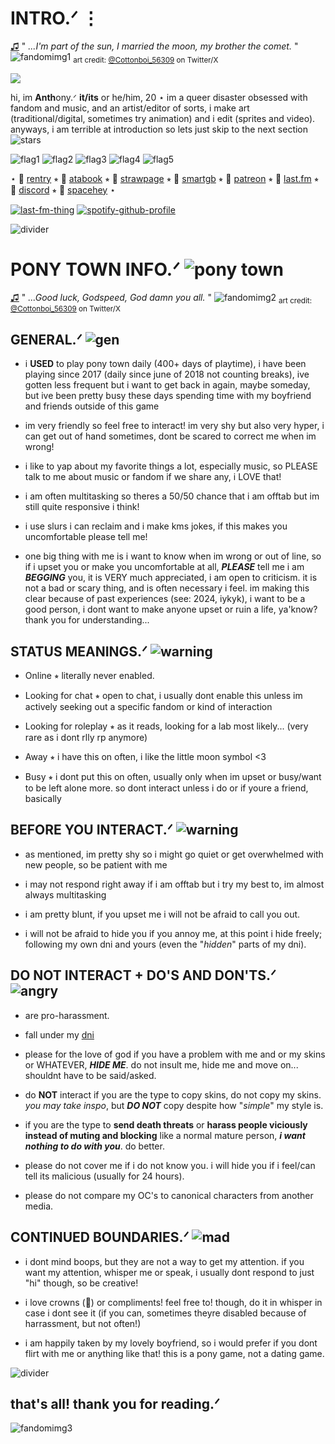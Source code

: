 # INTRO.ᐟ ⋮
[♫](https://www.youtube.com/watch?v=1EKeQr2TGpM) " *...I'm part of the sun, I married the moon, my brother the comet.* "
![fandomimg1](https://file.garden/ZNjY5-CbZ0o-GQoj/Ft9zkupaIAIWs7-mask.png)
<sub>art credit: [@Cottonboi_56309](https://twitter.com/Cottonboi_56309/status/1648163080596246528/) on Twitter/X</sub>

![](https://komarev.com/ghpvc/?username=anthonyscoffin&color=8ca1e0&style=plastic&label=People+expired.+(Views))

hi, im **Anth**ony.ᐟ **it/its** or he/him, 20 ⋆ im a queer disaster obsessed with fandom and music, and an artist/editor of sorts, i make art (traditional/digital, sometimes try animation) and i edit (sprites and video). anyways, i am terrible at introduction so lets just skip to the next section ![stars](https://file.garden/ZNjY5-CbZ0o-GQoj/edebad09.gif)

![flag1](https://file.garden/ZNjY5-CbZ0o-GQoj/transmasculine-7-stripes-20-px.png) ![flag2](https://file.garden/ZNjY5-CbZ0o-GQoj/non-binary-4-stripes-20-px.png) ![flag3](https://file.garden/ZNjY5-CbZ0o-GQoj/achillean20x20bcpostimagdiedilldoitMYSELF.png) ![flag4](https://file.garden/ZNjY5-CbZ0o-GQoj/biromantic-3-stripes-20-px.png) ![flag5](https://file.garden/ZNjY5-CbZ0o-GQoj/Unlabeled20x20bcpostimgdiedilldoitMYSELF.png) 

⋆ 🔗 [rentry](https://rentry.co/anthonyscoffin) ⭒ 🔗 [atabook](https://anthonyscoffin.atabook.org/) ⭒ 🔗 [strawpage](https://anthonyscoffin.straw.page/) ⭒ 🔗 [smartgb](http://users.smartgb.com/g/g.php?a=s&i=g19-01405-a7) ⭒ 🔗 [patreon](https://www.patreon.com/anthonyscoffin/about) ⭒ 🔗 [last.fm](https://www.last.fm/user/anthonyscoffin) ⭒ 🔗 [discord](https://discordid.netlify.app/?id=471151816688533535) ⭒ 🔗 [spacehey](https://spacehey.com/anthonyscoffin) ⋆

[![last-fm-thing](https://lastfm-recently-played.vercel.app/api?user=anthonyscoffin&header_style=compact_stats_only&show_user=footer&count=3&width=300&loved=true&footer_style=compact&bg_color=5c6893)](https://www.last.fm/user/anthonyscoffin) [![spotify-github-profile](https://spotify-github-profile.kittinanx.com/api/view?uid=316r4eyubvy7c33mb45uxrofcqry&cover_image=true&theme=natemoo-re&show_offline=false&background_color=121212&interchange=true&bar_color=cad9ff&bar_color_cover=false)](https://github.com/kittinan/spotify-github-profile)

![divider](https://file.garden/ZNjY5-CbZ0o-GQoj/dividerquestionmark.png)

# PONY TOWN INFO.ᐟ ![pony town](https://file.garden/ZNjY5-CbZ0o-GQoj/favicon-16x16.png)
[♫](https://www.youtube.com/watch?v=_tLNXSuF9kg) " *...Good luck, Godspeed, God damn you all.* "
![fandomimg2](https://file.garden/ZNjY5-CbZ0o-GQoj/F1HwYTgacAAbkhSmask.png)
<sub>art credit: [@Cottonboi_56309](https://twitter.com/Cottonboi_56309/status/1680388633206083585/) on Twitter/X</sub>

## **GENERAL.ᐟ** ![gen](https://supplies.ju.mp/assets/images/gallery05/a6e671c2_original.gif?v=6a50b904)
- i **USED** to play pony town daily (400+ days of playtime), i have been playing since 2017 (daily since june of 2018 not counting breaks), ive gotten less frequent but i want to get back in again, maybe someday, but ive been pretty busy these days spending time with my boyfriend and friends outside of this game
  
- im very friendly so feel free to interact! im very shy but also very hyper, i can get out of hand sometimes, dont be scared to correct me when im wrong!
  
- i like to yap about my favorite things a lot, especially music, so PLEASE talk to me about music or fandom if we share any, i LOVE that!
  
- i am often multitasking so theres a 50/50 chance that i am offtab but im still quite responsive i think!
  
- i use slurs i can reclaim and i make kms jokes, if this makes you uncomfortable please tell me!

- one big thing with me is i want to know when im wrong or out of line, so if i upset you or make you uncomfortable at all, ***PLEASE*** tell me i am ***BEGGING*** you, it is VERY much appreciated, i am open to criticism. it is not a bad or scary thing, and is often necessary i feel. im making this clear because of past experiences (see: 2024, iykyk), i want to be a good person, i dont want to make anyone upset or ruin a life, ya'know? thank you for understanding...

## **STATUS MEANINGS.ᐟ** ![warning](https://vermillion.drr.ac/assets/images/gallery01/404ff162.gif?v=9b7c387b)
- Online ⭒ literally never enabled.
  
- Looking for chat ⭒ open to chat, i usually dont enable this unless im actively seeking out a specific fandom or kind of interaction
  
- Looking for roleplay ⭒ as it reads, looking for a lab most likely... (very rare as i dont rlly rp anymore)
  
- Away ⭒ i have this on often, i like the little moon symbol <3
  
- Busy ⭒ i dont put this on often, usually only when im upset or busy/want to be left alone more. so dont interact unless i do or if youre a friend, basically

## **BEFORE YOU INTERACT.ᐟ** ![warning](https://64.media.tumblr.com/fd3ebb8f4374f0ff470173bdf3720e21/e92e724d08501b36-d2/s75x75_c1/4c4bf1733ae1c5cdf39a7c8bc6614a42332a366f.gif)
- as mentioned, im pretty shy so i might go quiet or get overwhelmed with new people, so be patient with me
  
- i may not respond right away if i am offtab but i try my best to, im almost always multitasking
  
- i am pretty blunt, if you upset me i will not be afraid to call you out.
  
- i will not be afraid to hide you if you annoy me, at this point i hide freely; following my own dni and yours (even the "*hidden*" parts of my dni).

## **DO NOT INTERACT + DO'S AND DON'TS.ᐟ** ![angry](https://64.media.tumblr.com/48d355ab2558992c964aaa251de9c7fb/7d4346d1477298e1-3c/s75x75_c1/ab4a72a28910a0ccc108891bc1f0c24414ce36ca.gif)
- are pro-harassment.
  
- fall under my [dni](https://rentry.co/dniscoffin)
  
- please for the love of god if you have a problem with me and or my skins or WHATEVER, ***HIDE ME***. do not insult me, hide me and move on... shouldnt have to be said/asked.
  
- do **NOT** interact if you are the type to copy skins, do not copy my skins. *you may take inspo*, but ***DO NOT*** copy despite how "*simple*" my style is.
  
- if you are the type to **send death threats** or **harass people viciously instead of muting and blocking** like a normal mature person, ***i want nothing to do with you***. do better.
  
- please do not cover me if i do not know you. i will hide you if i feel/can tell its malicious (usually for 24 hours).
  
- please do not compare my OC's to canonical characters from another media.

## **CONTINUED BOUNDARIES.ᐟ** ![mad](https://vermillion.drr.ac/assets/images/gallery01/2bc55952.gif?v=9b7c387b)
- i dont mind boops, but they are not a way to get my attention. if you want my attention, whisper me or speak, i usually dont respond to just "hi" though, so be creative!
  
- i love crowns (👑) or compliments! feel free to! though, do it in whisper in case i dont see it (if you can, sometimes theyre disabled because of harrassment, but not often!)
  
- i am happily taken by my lovely boyfriend, so i would prefer if you dont flirt with me or anything like that! this is a pony game, not a dating game.

![divider](https://file.garden/ZNjY5-CbZ0o-GQoj/dividerquestionmark.png)

## that's all! thank you for reading.ᐟ
![fandomimg3](https://file.garden/ZNjY5-CbZ0o-GQoj/!%2497_ranmaru.png)
